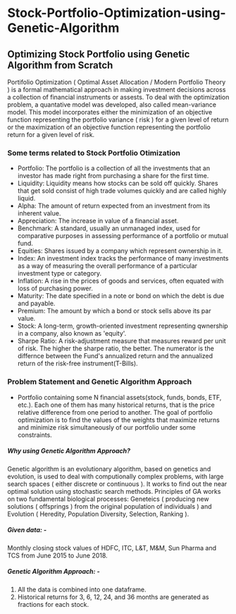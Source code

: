 # Stock-Portfolio-Optimization-using-Genetic-Algorithm
## Optimizing Stock Portfolio using Genetic Algorithm from Scratch
Portifolio Optimization ( Optimal Asset Allocation / Modern Portfolio Theory ) is a formal mathematical approach in making investment decisions across a collection of financial instruments or assests. To deal with the optimization problem, a quantative model was developed, also called mean-variance model. This model incorporates either the minimization of an objective function representing the portfolio variance ( risk ) for a given level of return or the maximization of an objective function representing the portfolio return for a given level of risk.
### Some terms related to Stock Portfolio Otimization
- Portfolio: The portfolio is a collection of all the investments that an investor has made right from purchasing a share for the first time.
- Liquidity: Liquidity means how stocks can be sold off quickly. Shares that get sold consist of high trade volumes quickly and are called highly liquid.
- Alpha: The amount of return expected from an investment from its inherent value.
- Appreciation: The increase in value of a financial asset.
- Benchmark: A standard, usually an unmanaged index, used for comparative purposes in assessing performance of a portfolio or mutual fund.
- Equities: Shares issued by a company which represent ownership in it.
- Index: An investment index tracks the performance of many investments as a way of measuring the overall performance of a particular investment type or category.
- Inflation: A rise in the prices of goods and services, often equated with loss of purchasing power.
- Maturity: The date specified in a note or bond on which the debt is due and payable.
- Premium: The amount by which a bond or stock sells above its par value.
- Stock: A long-term, growth-oriented investment representing qwnership in a company, also known as 'equity'.
- Sharpe Ratio: A risk-adjustment measure that measures reward per unit of risk. The higher the sharpe ratio, the better. The numerator is the differnce between the Fund's annualized return and the annualized return of the risk-free instrument(T-Bills).
### Problem Statement and Genetic Algorithm Approach
- Portfolio containing some N financial assets(stock, funds, bonds, ETF, etc.). Each one of them has many historical returns, that is the price relative difference from one period to another. The goal of portfolio optimization is to find the values of the weights that maximize returns and minimize risk simultaneously of our portfolio under some constraints.
##### Why using Genetic Algorithm Approach?
Genetic algorithm is an evolutionary algorithm, based on genetics and evolution, is used to deal with computionally complex problems, with large search spaces ( either discrete or continuous ). It works to find out the near optimal solution using stochastic search methods. Principles of GA works on two fundamental biological processes: Geneteics ( producing new solutions ( offsprings ) from the original population of individuals ) and Evolution ( Heredity, Population Diversity, Selection, Ranking ). 
##### Given data: -
Monthly closing stock values of HDFC, ITC, L&T, M&M, Sun Pharma and TCS from June 2015 to June 2018.
##### Genetic Algorithm Approach: -
1) All the data is combined into one dataframe.
2) Historical returns for 3, 6, 12, 24, and 36 months are generated as fractions for each stock.
